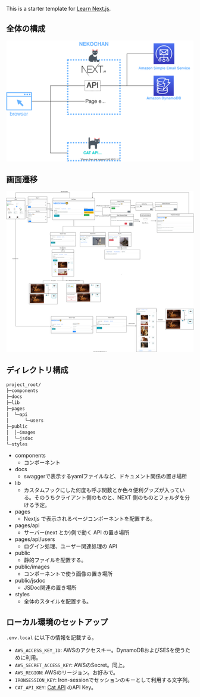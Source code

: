 This is a starter template for [Learn Next.js](https://nextjs.org/learn).

## 全体の構成

![img](docs/System%20Overview.svg)

## 画面遷移

![img2](docs/Screen%20transition.svg)

## ディレクトリ構成

```
project_root/
├─components
├─docs
├─lib
├─pages
│  └─api
│      └─users
├─public
│  │─images
│  └─jsdoc
└─styles
```

- components
  - コンポーネント
- docs
  - swaggerで表示するyamlファイルなど、ドキュメント関係の置き場所
- lib
  - カスタムフックにした何度も呼ぶ関数とか色々便利グッズが入っている。そのうちクライアント側のものと、NEXT 側のものとフォルダを分ける予定。
- pages
  - Nextjs で表示されるページコンポーネントを配置する。
- pages/api
  - サーバー(next とか)側で動く API の置き場所
- pages/api/users
  - ログイン処理、ユーザー関連処理の API
- public
  - 静的ファイルを配置する。
- public/images
  - コンポーネントで使う画像の置き場所
- public/jsdoc
  - JSDoc関連の置き場所
- styles
  - 全体のスタイルを配置する。

## ローカル環境のセットアップ

`.env.local` に以下の情報を記載する。

* `AWS_ACCESS_KEY_ID`: AWSのアクセスキー。DynamoDBおよびSESを使うために利用。
* `AWS_SECRET_ACCESS_KEY`: AWSのSecret。同上。
* `AWS_REGION`: AWSのリージョン。お好みで。
* `IRONSESSION_KEY`: Iron-sessionでセッションのキーとして利用する文字列。
* `CAT_API_KEY`: [Cat API](https://thecatapi.com/) のAPI Key。